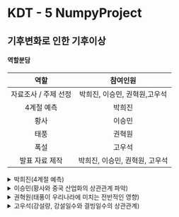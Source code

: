 # KDT - 5 NumpyProject

## 기후변화로 인한 기후이상
  

  
#### 역할분담

역할|참여인원
:---:|:---:
자료조사 / 주제 선정 | 박희진, 이승민, 권혁원,고우석
4계절 예측 | 박희진
황사 | 이승민
태풍 | 권혁원
폭설 | 고우석
발표 자료 제작 | 박희진, 이승민, 권혁원, 고우석

<details>
  <summary>
    박희진(4계절 예측)
  </summary>
## 4계절 예측

**계절의 길이가 바뀌고 있을까?그렇다면 계절의 시작일을 예상할 수 있을까?**

### (1) 데이터 확인 및 생성

- 2003년 - 2023년 20년간 대구 날씨 데이터 수집
    - 날짜, 평균기온, 최저기온, 최고기온
- 각 계절의 시작일 데이터 생성
    
    ![Untitled](https://prod-files-secure.s3.us-west-2.amazonaws.com/c19dc72a-3d43-4061-8eee-c886a3ffbb0f/68315a62-3b84-423a-8261-b7135d57b8de/Untitled.png)
    
    - 기상청이 제시한 온도로 알아보는 계절 시작일 활용
    - 대구의 평균기온 데이터를 활용하여 시작일 데이터를 생성함.
    - ex) 봄 시작일 : 일평균 기온이 5도 이상 올라간 후 다시 떨어지지 않는 첫날
    
    → 5도 이하를 찍은 날짜 그 다음날을 봄 시작일로 지정
    
    - datetime 객체를 문자열로 반환 후 원하는 형식으로 변환
    - 각 계절마다 기준 월을 두고 며칠 후에 계절이 시작되었는지 계산한 컬럼 추가
        - np.poly1d를 사용하여 해당 데이터에 대한 수식을 생성하고 이를 바탕으로 미래의 계절 시작일을 예측
- 각 계절 길이 데이터 생성
    - 생성한 각 계절 시작일을 이용하여 계절의 길이 데이터 생성
        - np.poly1d를 사용하여 해당 데이터에 대한 수식을 생성하고 이를 바탕으로 미래 계절 길이 예측
    

### (2) 그래프 결과

![Untitled](https://prod-files-secure.s3.us-west-2.amazonaws.com/c19dc72a-3d43-4061-8eee-c886a3ffbb0f/d71bb39d-0a2a-43d4-a2fc-ed1aa309506c/Untitled.png)

![Untitled](https://prod-files-secure.s3.us-west-2.amazonaws.com/c19dc72a-3d43-4061-8eee-c886a3ffbb0f/381cb5a4-bda8-472e-b7e6-0af186e317aa/Untitled.png)

 [봄 시작일 예측]

  2030년 : 3월 4일

  2035년 : 3월 2일

  2040년 : 3월 1일

![Untitled](https://prod-files-secure.s3.us-west-2.amazonaws.com/c19dc72a-3d43-4061-8eee-c886a3ffbb0f/c21c1a70-4330-40a6-b06e-5de0ce9f1ec7/Untitled.png)

 [여름 시작일 예측]

  2030년 : 6월 6일

  2035년 : 6월 3일

  2040년 : 6월 1일

![Untitled](https://prod-files-secure.s3.us-west-2.amazonaws.com/c19dc72a-3d43-4061-8eee-c886a3ffbb0f/e37c0f06-496d-4ebb-88ab-f1dc0280141c/Untitled.png)

 [가을 시작일 예측]

  2030년 : 10월 5일

  2035년 : 10월 5일

  2040년 : 10월 5일

![Untitled](https://prod-files-secure.s3.us-west-2.amazonaws.com/c19dc72a-3d43-4061-8eee-c886a3ffbb0f/8e9fec6b-a86a-4df3-9452-8f6af1aa2865/Untitled.png)

 [겨울 시작일 예측]

  2030년 : 12월 16일

  2035년 : 12월 15일

  2040년 : 12월 15일

### (3) 그래프 결과 분석

대구의 4계절 길이에 확실한 변화가 일어나고 있음을 알 수 있다. 봄의 길이는 거의 변화 없으나 약간 증가 추세를 띠었고, 여름의 길이는 확실하게 증가 추세, 가을과 겨울의 길이는 감소 추세를 띤다. 특히 가을의 시작일은 2030년부터 2040년까지 꾸준히 같은 날로 예측되 반면 봄과 여름의 시작일이 더 일러질 것으로 예측되는 것이 봄과 여름이 길어지고 있다는 사실을 뒷받침해준다. 계절 길이 그래프에서 겨울의 길이는 눈에 띠게 감소하지만 가을의 길이는 별반 차이가 없는 것을 보아 온도가 전반적으로 올라가고 있음을 예측할 수 있다.

### (4) 결론

💡 각 계절의 시작일 데이터를 통해 다음 년도 시작일과 다음 년도의 4계절 길이를 예상할 수 있다.
계속해서 봄과 여름이 길어지고 겨울은 짧아지고 있다. 사계절예측은 자연 재해 발생 가능성을 예측하는 데 도움이 된다. 일부 지역에서는 특정 계절에 태풍, 폭우 등의 자연재해가 더 많이 발생한다. 여름이 늘어난 만큼 장마, 폭우와 폭염에 대한 재해 발생 가능성을 예측하고, 이에 대한 대비 및 대응 계획을 수립해야한다.
</details>

<details>
  <summary>
    이승민(황사와 중국 산업화의 상관관계 파악)
  </summary>

</details>

<details>
  <summary>
    권혁원(태풍이 우리나라에 미치는 전반적인 영향)
  </summary>

</details>

<details>
  <summary>
    고우석(강설량, 강설일수와 결빙일수의 상관관계)
  </summary>
